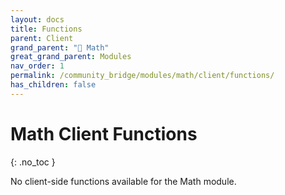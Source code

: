 ```yaml
---
layout: docs
title: Functions
parent: Client
grand_parent: "🔢 Math"
great_grand_parent: Modules
nav_order: 1
permalink: /community_bridge/modules/math/client/functions/
has_children: false
---
```


# Math Client Functions
{: .no_toc }

No client-side functions available for the Math module.
